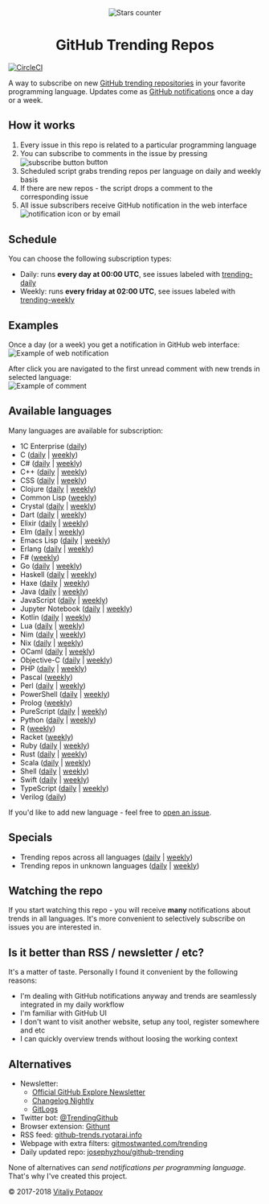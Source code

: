<div align="center"><img src="https://user-images.githubusercontent.com/1473072/33020417-45869a00-ce0f-11e7-9faa-368445d463f7.gif" alt="Stars counter"/></div>
<h1 align="center">GitHub Trending Repos</h1>
<a href="https://circleci.com/gh/vitalets/github-trending-repos"><img src="https://circleci.com/gh/vitalets/github-trending-repos.svg?style=svg" alt="CircleCI"/></a>

A way to subscribe on new [GitHub trending repositories](https://github.com/trending) in your favorite programming language.
Updates come as [GitHub notifications] once a day or a week.

## How it works
1. Every issue in this repo is related to a particular programming language
2. You can subscribe to comments in the issue by pressing <img alt="subscribe button" valign="middle" src="https://user-images.githubusercontent.com/1473072/32487280-46f4489c-c3ba-11e7-82d7-cfe073cac8d1.png"> button
3. Scheduled script grabs trending repos per language on daily and weekly basis
4. If there are new repos - the script drops a comment to the corresponding issue
5. All issue subscribers receive GitHub notification in the web interface <img alt="notification icon" valign="bottom" src="https://user-images.githubusercontent.com/1473072/32723023-01555c78-c87d-11e7-8190-6bf3bb0ec405.png"> or by email

## Schedule
You can choose the following subscription types:
* Daily: runs **every day at 00:00 UTC**, see issues labeled with [trending-daily](https://github.com/vitalets/github-trending-repos/labels/trending-daily)
* Weekly: runs **every friday at 02:00 UTC**, see issues labeled with [trending-weekly](https://github.com/vitalets/github-trending-repos/labels/trending-weekly)

## Examples
Once a day (or a week) you get a notification in GitHub web interface:  
![Example of web notification](https://user-images.githubusercontent.com/1473072/32488601-4295b138-c3be-11e7-8eb2-18a624c54ca2.png)

After click you are navigated to the first unread comment with new trends in selected language:  
![Example of comment](https://user-images.githubusercontent.com/1473072/33029917-f054b67c-ce2a-11e7-9b42-a7ee16d98228.png)

## Available languages
Many languages are available for subscription:

* 1C Enterprise ([daily](https://github.com/vitalets/github-trending-repos/issues/43))
* C ([daily](https://github.com/vitalets/github-trending-repos/issues/33) | [weekly](https://github.com/vitalets/github-trending-repos/issues/21))
* C# ([daily](https://github.com/vitalets/github-trending-repos/issues/31) | [weekly](https://github.com/vitalets/github-trending-repos/issues/19))
* C++ ([daily](https://github.com/vitalets/github-trending-repos/issues/29) | [weekly](https://github.com/vitalets/github-trending-repos/issues/17))
* CSS ([daily](https://github.com/vitalets/github-trending-repos/issues/30) | [weekly](https://github.com/vitalets/github-trending-repos/issues/18))
* Clojure ([daily](https://github.com/vitalets/github-trending-repos/issues/104) | [weekly](https://github.com/vitalets/github-trending-repos/issues/105))
* Common Lisp ([weekly](https://github.com/vitalets/github-trending-repos/issues/91))
* Crystal ([daily](https://github.com/vitalets/github-trending-repos/issues/80) | [weekly](https://github.com/vitalets/github-trending-repos/issues/81))
* Dart ([daily](https://github.com/vitalets/github-trending-repos/issues/102) | [weekly](https://github.com/vitalets/github-trending-repos/issues/103))
* Elixir ([daily](https://github.com/vitalets/github-trending-repos/issues/82) | [weekly](https://github.com/vitalets/github-trending-repos/issues/83))
* Elm ([daily](https://github.com/vitalets/github-trending-repos/issues/87) | [weekly](https://github.com/vitalets/github-trending-repos/issues/88))
* Emacs Lisp ([daily](https://github.com/vitalets/github-trending-repos/issues/89) | [weekly](https://github.com/vitalets/github-trending-repos/issues/90))
* Erlang ([daily](https://github.com/vitalets/github-trending-repos/issues/98) | [weekly](https://github.com/vitalets/github-trending-repos/issues/99))
* F# ([weekly](https://github.com/vitalets/github-trending-repos/issues/84))
* Go ([daily](https://github.com/vitalets/github-trending-repos/issues/32) | [weekly](https://github.com/vitalets/github-trending-repos/issues/20))
* Haskell ([daily](https://github.com/vitalets/github-trending-repos/issues/46) | [weekly](https://github.com/vitalets/github-trending-repos/issues/47))
* Haxe ([daily](https://github.com/vitalets/github-trending-repos/issues/111) | [weekly](https://github.com/vitalets/github-trending-repos/issues/112))
* Java ([daily](https://github.com/vitalets/github-trending-repos/issues/8) | [weekly](https://github.com/vitalets/github-trending-repos/issues/12))
* JavaScript ([daily](https://github.com/vitalets/github-trending-repos/issues/5) | [weekly](https://github.com/vitalets/github-trending-repos/issues/16))
* Jupyter Notebook ([daily](https://github.com/vitalets/github-trending-repos/issues/109) | [weekly](https://github.com/vitalets/github-trending-repos/issues/110))
* Kotlin ([daily](https://github.com/vitalets/github-trending-repos/issues/92) | [weekly](https://github.com/vitalets/github-trending-repos/issues/93))
* Lua ([daily](https://github.com/vitalets/github-trending-repos/issues/76) | [weekly](https://github.com/vitalets/github-trending-repos/issues/77))
* Nim ([daily](https://github.com/vitalets/github-trending-repos/issues/78) | [weekly](https://github.com/vitalets/github-trending-repos/issues/79))
* Nix ([daily](https://github.com/vitalets/github-trending-repos/issues/96) | [weekly](https://github.com/vitalets/github-trending-repos/issues/97))
* OCaml ([daily](https://github.com/vitalets/github-trending-repos/issues/85) | [weekly](https://github.com/vitalets/github-trending-repos/issues/86))
* Objective-C ([daily](https://github.com/vitalets/github-trending-repos/issues/38) | [weekly](https://github.com/vitalets/github-trending-repos/issues/26))
* PHP ([daily](https://github.com/vitalets/github-trending-repos/issues/10) | [weekly](https://github.com/vitalets/github-trending-repos/issues/14))
* Pascal ([weekly](https://github.com/vitalets/github-trending-repos/issues/41))
* Perl ([daily](https://github.com/vitalets/github-trending-repos/issues/94) | [weekly](https://github.com/vitalets/github-trending-repos/issues/95))
* PowerShell ([daily](https://github.com/vitalets/github-trending-repos/issues/106) | [weekly](https://github.com/vitalets/github-trending-repos/issues/107))
* Prolog ([weekly](https://github.com/vitalets/github-trending-repos/issues/108))
* PureScript ([daily](https://github.com/vitalets/github-trending-repos/issues/100) | [weekly](https://github.com/vitalets/github-trending-repos/issues/101))
* Python ([daily](https://github.com/vitalets/github-trending-repos/issues/7) | [weekly](https://github.com/vitalets/github-trending-repos/issues/11))
* R ([weekly](https://github.com/vitalets/github-trending-repos/issues/39))
* Racket ([weekly](https://github.com/vitalets/github-trending-repos/issues/115))
* Ruby ([daily](https://github.com/vitalets/github-trending-repos/issues/9) | [weekly](https://github.com/vitalets/github-trending-repos/issues/13))
* Rust ([daily](https://github.com/vitalets/github-trending-repos/issues/44) | [weekly](https://github.com/vitalets/github-trending-repos/issues/45))
* Scala ([daily](https://github.com/vitalets/github-trending-repos/issues/37) | [weekly](https://github.com/vitalets/github-trending-repos/issues/25))
* Shell ([daily](https://github.com/vitalets/github-trending-repos/issues/35) | [weekly](https://github.com/vitalets/github-trending-repos/issues/23))
* Swift ([daily](https://github.com/vitalets/github-trending-repos/issues/36) | [weekly](https://github.com/vitalets/github-trending-repos/issues/24))
* TypeScript ([daily](https://github.com/vitalets/github-trending-repos/issues/34) | [weekly](https://github.com/vitalets/github-trending-repos/issues/22))
* Verilog ([daily](https://github.com/vitalets/github-trending-repos/issues/50))

If you'd like to add new language - feel free to [open an issue](https://github.com/vitalets/github-trending-repos/issues/new).

## Specials

* Trending repos across all languages ([daily](https://github.com/vitalets/github-trending-repos/issues/6) | [weekly](https://github.com/vitalets/github-trending-repos/issues/15))
* Trending repos in unknown languages ([daily](https://github.com/vitalets/github-trending-repos/issues/28) | [weekly](https://github.com/vitalets/github-trending-repos/issues/27))

## Watching the repo
If you start watching this repo - you will receive **many** notifications about trends in all languages.
It's more convenient to selectively subscribe on issues you are interested in.

## Is it better than RSS / newsletter / etc?
It's a matter of taste. Personally I found it convenient by the following reasons:

* I'm dealing with GitHub notifications anyway and trends are seamlessly integrated in my daily workflow
* I'm familiar with GitHub UI
* I don't want to visit another website, setup any tool, register somewhere and etc
* I can quickly overview trends without loosing the working context

## Alternatives
* Newsletter:
  * [Official GitHub Explore Newsletter](https://github.com/explore#newsletter)
  * [Changelog Nightly](https://changelog.com/nightly)
  * [GitLogs](http://www.gitlogs.com/)
* Twitter bot: [@TrendingGithub](https://twitter.com/TrendingGithub)
* Browser extension: [Githunt](https://github.com/kamranahmedse/githunt)
* RSS feed: [github-trends.ryotarai.info](http://github-trends.ryotarai.info/)
* Webpage with extra filters: [gitmostwanted.com/trending](http://gitmostwanted.com/trending/)
* Daily updated repo: [josephyzhou/github-trending](https://github.com/josephyzhou/github-trending)

None of alternatives can *send notifications per programming language*. That's why I've created this project.

&copy; 2017-2018 [Vitaliy Potapov](https://github.com/vitalets)

[trending-daily]: https://github.com/vitalets/github-trending-repos/labels/trending-daily
[trending-weekly]: https://github.com/vitalets/github-trending-repos/labels/trending-weekly
[GitHub notifications]: https://help.github.com/articles/accessing-your-notifications/
